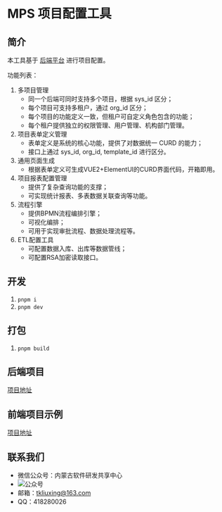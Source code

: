 # MPS 项目配置工具

## 简介

本工具基于 [后端平台](https://github.com/tkliuxing/mps-backend) 进行项目配置。

功能列表：

1. 多项目管理
    * 同一个后端可同时支持多个项目，根据 sys_id 区分；
    * 每个项目可支持多租户，通过 org_id 区分；
    * 每个项目的功能定义一致，但租户可自定义角色包含的功能；
    * 每个租户提供独立的权限管理、用户管理、机构部门管理。
1. 项目表单定义管理
    * 表单定义是系统的核心功能，提供了对数据统一 CURD 的能力；
    * 接口上通过 sys_id, org_id, template_id 进行区分。
1. 通用页面生成
    * 根据表单定义可生成VUE2+ElementUI的CURD界面代码，开箱即用。
1. 项目报表配置管理
    * 提供了复杂查询功能的支撑；
    * 可实现统计报表、多表数据关联查询等功能。
1. 流程引擎
    * 提供BPMN流程编排引擎；
    * 可视化编排；
    * 可用于实现审批流程、数据处理流程等。
1. ETL配置工具
    * 可配置数据入库、出库等数据管线；
    * 可配置RSA加密读取接口。

## 开发

1. `pnpm i`
1. `pnpm dev`

## 打包

1. `pnpm build`

## 后端项目

[项目地址](https://github.com/tkliuxing/mps-backend)

## 前端项目示例

[项目地址](https://github.com/tkliuxing/zqgjx-web-os)

## 联系我们

- 微信公众号：内蒙古软件研发共享中心
- ![公众号](https://gongju.nmhuixin.com/qrcode.jpg)
- 邮箱：tkliuxing@163.com
- QQ：418280026
